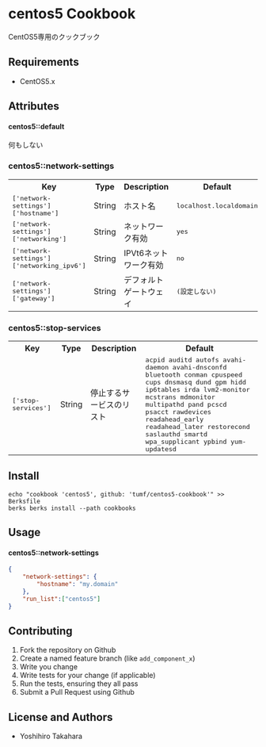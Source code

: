 centos5 Cookbook
================

CentOS5専用のクックブック

Requirements
------------

* CentOS5.x


Attributes
----------

#### centos5::default

何もしない

### centos5::network-settings

<table>
  <tr>
    <th>Key</th>
    <th>Type</th>
    <th>Description</th>
    <th>Default</th>
  </tr>
  <tr>
    <td><tt>['network-settings']['hostname']</tt></td>
    <td>String</td>
    <td>ホスト名</td>
    <td><tt>localhost.localdomain</tt></td>
  </tr>
  <tr>
    <td><tt>['network-settings']['networking']</tt></td>
    <td>String</td>
    <td>ネットワーク有効</td>
    <td><tt>yes</tt></td>
  </tr>
  <tr>
    <td><tt>['network-settings']['networking_ipv6']</tt></td>
    <td>String</td>
    <td>IPVt6ネットワーク有効</td>
    <td><tt>no</tt></td>
  </tr>
  <tr>
    <td><tt>['network-settings']['gateway']</tt></td>
    <td>String</td>
    <td>デフォルトゲートウェイ</td>
    <td><tt>(設定しない)</tt></td>
  </tr>
</table>

### centos5::stop-services

<table>
  <tr>
    <th>Key</th>
    <th>Type</th>
    <th>Description</th>
    <th>Default</th>
  </tr>
  <tr>
    <td><tt>['stop-services']</tt></td>
    <td>String</td>
    <td>停止するサービスのリスト</td>
    <td><tt>acpid auditd autofs avahi-daemon avahi-dnsconfd
bluetooth conman cpuspeed cups dnsmasq dund gpm hidd
ip6tables irda lvm2-monitor mcstrans mdmonitor multipathd
pand pcscd psacct rawdevices readahead_early readahead_later
restorecond saslauthd smartd wpa_supplicant ypbind yum-updatesd</tt></td>
  </tr>
</table>



Install
-------

    echo "cookbook 'centos5', github: 'tumf/centos5-cookbook'" >> Berksfile
    berks berks install --path cookbooks

Usage
-----

#### centos5::network-settings

```json
{
    "network-settings": {
        "hostname": "my.domain"
    },
    "run_list":["centos5"]
}
```

Contributing
------------

1. Fork the repository on Github
2. Create a named feature branch (like `add_component_x`)
3. Write you change
4. Write tests for your change (if applicable)
5. Run the tests, ensuring they all pass
6. Submit a Pull Request using Github

License and Authors
-------------------

* Yoshihiro Takahara
